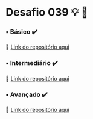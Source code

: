 # Desafio 039  💡 🤔


###  :black_small_square: Básico  :heavy_check_mark:

>  

:link: [Link do repositório aqui]()



### :black_small_square: Intermediário :heavy_check_mark: 

> 

:link: [Link do repositório aqui]() 



### :black_small_square: Avançado :heavy_check_mark:

> 

:link: [Link do repositório aqui]()
